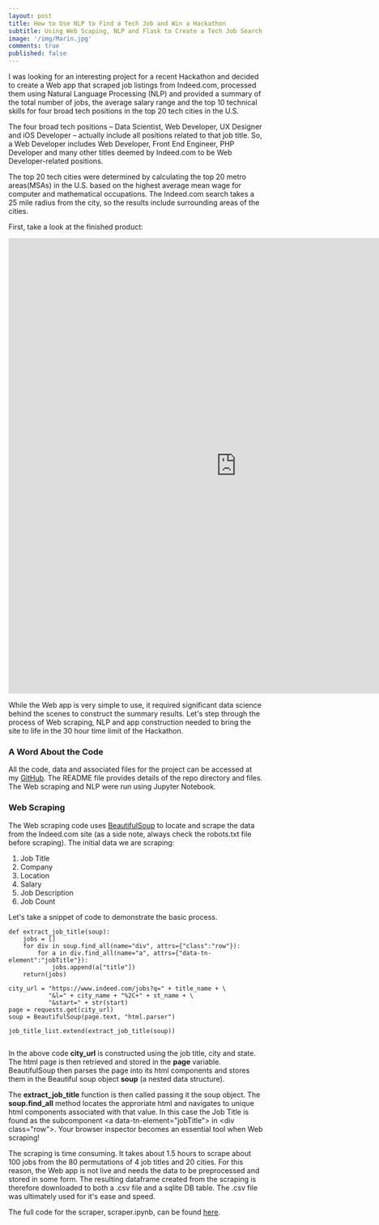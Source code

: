 ```yaml
---
layout: post
title: How to Use NLP to Find a Tech Job and Win a Hackathon
subtitle: Using Web Scaping, NLP and Flask to Create a Tech Job Search Web App  
image: '/img/Marin.jpg'
comments: true
published: false
---
```


I was looking for an interesting project for a recent Hackathon and decided to create a Web app that scraped job listings from Indeed.com, processed them using Natural Language Processing (NLP) and provided a summary of the total number of jobs, the average salary range and the top 10 technical skills for four broad tech positions in the top 20 tech cities in the U.S.

The four broad tech positions – Data Scientist, Web Developer, UX Designer and iOS Developer – actually include all positions related to that job title. So, a Web Developer includes Web Developer, Front End Engineer, PHP Developer and many other titles deemed by Indeed.com to be Web Developer-related positions.

The top 20 tech cities were determined by calculating the top 20 metro areas(MSAs) in the U.S. based on the highest average mean wage for computer and mathematical occupations. The Indeed.com search takes a 25 mile radius from the city, so the results include surrounding areas of the cities.

First, take a look at the finished product:

<iframe src="https://techjobsearch.herokuapp.com" width="900" height="900" style="border: none;"></iframe>


While the Web app is very simple to use, it required significant data science behind the scenes to construct the summary results.  Let's step through the process of Web scraping, NLP and app construction needed to bring the site to life in the 30 hour time limit of the Hackathon.

### A Word About the Code

All the code, data and associated files for the project can be accessed at my [GitHub][1].  The README file provides details of the repo directory and files.  The Web scraping and NLP were run using Jupyter Notebook. 

### Web Scraping

The Web scraping code uses [BeautifulSoup][2] to locate and scrape the data from the Indeed.com site (as a side note, always check the robots.txt file before scraping).  The initial data we are scraping:

1) Job Title
2) Company
3) Location
4) Salary
5) Job Description
6) Job Count

Let's take a snippet of code to demonstrate the basic process.

```
def extract_job_title(soup):
    jobs = []
    for div in soup.find_all(name="div", attrs={"class":"row"}):
        for a in div.find_all(name="a", attrs={"data-tn-element":"jobTitle"}):
            jobs.append(a["title"])
    return(jobs)

city_url = "https://www.indeed.com/jobs?q=" + title_name + \
           "&l=" + city_name + "%2C+" + st_name + \
           "&start=" + str(start)
page = requests.get(city_url)
soup = BeautifulSoup(page.text, "html.parser")

job_title_list.extend(extract_job_title(soup))
      
```

In the above code **city_url** is constructed using the job title, city and state.  The html page is then retrieved and stored in the **page** variable.  BeautifulSoup then parses the page into its html components and stores them in the Beautiful soup object **soup** (a nested data structure).

The **extract_job_title** function is then called passing it the soup object.  The **soup.find_all** method locates the approriate html and navigates to unique html components associated with that value.  In this case the Job Title is found as the subcomponent \<a data-tn-element="jobTitle"\> in \<div class="row"\>.  Your browser inspector becomes an essential tool when Web scraping!

The scraping is time consuming.  It takes about 1.5 hours to scrape about 100 jobs from the 80 permutations of 4 job titles and 20 cities.  For this reason, the Web app is not live and needs the data to be preprocessed and stored in some form.  The resulting dataframe created from the scraping is therefore downloaded to both a .csv file and a sqlite DB table.  The .csv file was ultimately used for it's ease and speed.  

The full code for the scraper, scraper.ipynb, can be found [here][3].

[1]: <https://github.com/JimKing100/techsearch>
[2]: <https://www.crummy.com/software/BeautifulSoup/bs4/doc/>
[3]: <https://github.com/JimKing100/techsearch/blob/master/preprocess/scraper.ipynb>

